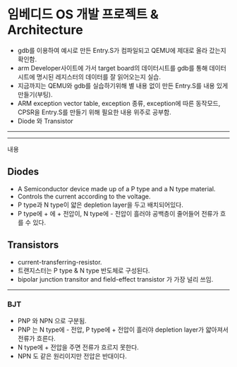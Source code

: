 # 임베디드 OS 개발 프로젝트 &  Architecture
- gdb를 이용하여 예시로 만든 Entry.S가 컴파일되고 QEMU에 제대로 올라 갔는지 확인함.
- arm Developer사이트에 가서 target board의 데이터시트를 gdb를 통해 데이터시트에 명시된 레지스터의 데이터를 잘 읽어오는지 실습.
- 지금까지는 QEMU와 gdb를 실습하기위해 별 내용 없이 만든 Entry.S를 내용 있게 만들기(부팅).
- ARM exception vector table, exception 종류, exception에 따른 동작모드, CPSR을 Entry.S를 만들기 위해 필요한 내용 위주로 공부함.
- Diode 와 Transistor

---
---
내용
## Diodes
- A Semiconductor device made up of a P type and a N type material.
- Controls the current according to the voltage.
- P type과 N type이 얇은 depletion layer을 두고 배치되어있다. 
- P type에 + 에 + 전압이, N type에 - 전압이 흘러야 공백층이 줄어들어 전류가 흐를 수 있다. 

## Transistors
- current-transferring-resistor.
- 트랜지스터는 P type & N type 반도체로 구성된다. 
- bipolar junction transitor and field-effect transistor 가 가장 널리 쓰임.
---
### BJT
- PNP 와 NPN 으로 구분됨.
- PNP 는 N type에 - 전압, P type에 + 전압이 흘러야 depletion layer가 얇아져서 전류가 흐른다.
- N type에 + 전압을 주면 전류가 흐르지 못한다.
- NPN 도 같은 원리이지만 전압은 반대이다.  
